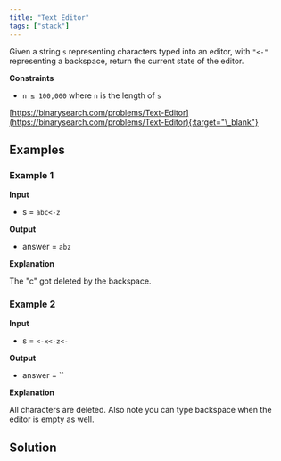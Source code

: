 ```yaml
---
title: "Text Editor"
tags: ["stack"]
---
```


Given a string `s` representing characters typed into an editor, with `"<-"` representing a backspace, return the current state of the editor.

**Constraints**

- `n ≤ 100,000` where `n` is the length of `s`

[https://binarysearch.com/problems/Text-Editor](https://binarysearch.com/problems/Text-Editor){:target="\_blank"}

## Examples

### Example 1

**Input**

- s = `abc<-z`

**Output**

- answer = `abz`

**Explanation**

The "c" got deleted by the backspace.

### Example 2

**Input**

- s = `<-x<-z<-`

**Output**

- answer = ``

**Explanation**

All characters are deleted. Also note you can type backspace when the editor is empty as well.

## Solution

<script src="https://gist.github.com/yaeba/16da7be5123724fcf6eccc25581cef5a.js?file=Text-Editor.cpp"></script>
